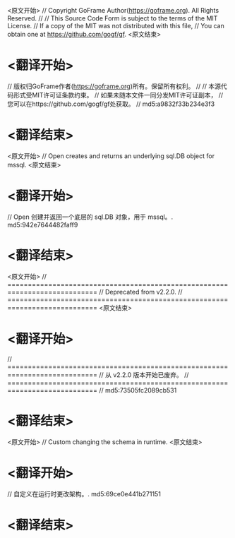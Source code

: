 
<原文开始>
// Copyright GoFrame Author(https://goframe.org). All Rights Reserved.
//
// This Source Code Form is subject to the terms of the MIT License.
// If a copy of the MIT was not distributed with this file,
// You can obtain one at https://github.com/gogf/gf.
<原文结束>

# <翻译开始>
// 版权归GoFrame作者(https://goframe.org)所有。保留所有权利。
//
// 本源代码形式受MIT许可证条款约束。
// 如果未随本文件一同分发MIT许可证副本，
// 您可以在https://github.com/gogf/gf处获取。
// md5:a9832f33b234e3f3
# <翻译结束>


<原文开始>
// Open creates and returns an underlying sql.DB object for mssql.
<原文结束>

# <翻译开始>
// Open 创建并返回一个底层的 sql.DB 对象，用于 mssql。. md5:942e7644482faff9
# <翻译结束>


<原文开始>
		// ============================================================================
		// Deprecated from v2.2.0.
		// ============================================================================
<原文结束>

# <翻译开始>
// ============================================================================
// 从 v2.2.0 版本开始已废弃。
// ============================================================================
// md5:73505fc2089cb531
# <翻译结束>


<原文开始>
// Custom changing the schema in runtime.
<原文结束>

# <翻译开始>
// 自定义在运行时更改架构。. md5:69ce0e441b271151
# <翻译结束>

